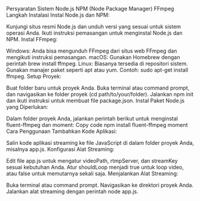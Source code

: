 Persyaratan Sistem
Node.js
NPM (Node Package Manager)
FFmpeg
Langkah Instalasi
Instal Node.js dan NPM:

Kunjungi situs resmi Node.js dan unduh versi yang sesuai untuk sistem operasi Anda.
Ikuti instruksi pemasangan untuk menginstal Node.js dan NPM.
Instal FFmpeg:

Windows: Anda bisa mengunduh FFmpeg dari situs web FFmpeg dan mengikuti instruksi pemasangan.
macOS: Gunakan Homebrew dengan perintah brew install ffmpeg.
Linux: Biasanya tersedia di repositori sistem. Gunakan manajer paket seperti apt atau yum. Contoh: sudo apt-get install ffmpeg.
Setup Proyek:

Buat folder baru untuk proyek Anda.
Buka terminal atau command prompt, dan navigasikan ke folder proyek (cd path/to/your/folder).
Jalankan npm init dan ikuti instruksi untuk membuat file package.json.
Instal Paket Node.js yang Diperlukan:

Dalam folder proyek Anda, jalankan perintah berikut untuk menginstal fluent-ffmpeg dan moment:
Copy code
npm install fluent-ffmpeg moment
Cara Penggunaan
Tambahkan Kode Aplikasi:

Salin kode aplikasi streaming ke file JavaScript di dalam folder proyek Anda, misalnya app.js.
Konfigurasi Alat Streaming:

Edit file app.js untuk mengatur videoPath, rtmpServer, dan streamKey sesuai kebutuhan Anda.
Atur shouldLoop menjadi true untuk loop video, atau false untuk memutarnya sekali saja.
Menjalankan Alat Streaming:

Buka terminal atau command prompt.
Navigasikan ke direktori proyek Anda.
Jalankan alat streaming dengan perintah node app.js.